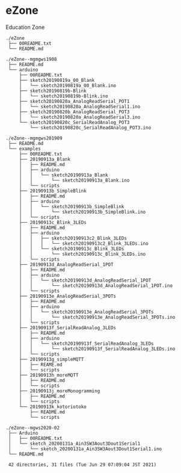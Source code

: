 # eZone
Education Zone

    ./eZone
     ├── 00README.txt
     └── README.md

    ./eZone--mgmgws1908
     ├── README.md
     └── arduino
         ├── 00README.txt
         ├── sketch20190819a_00_Blank
         │   └── sketch20190819a_00_Blank.ino
         ├── sketch20190819b-Blink
         │   └── sketch20190819b-Blink.ino
         ├── sketch20190820a_AnalogReadSerial_POT1
         │   └── sketch20190820a_AnalogReadSerial1.ino
         ├── sketch20190820b_AnalogReadSerial_POT3
         │   └── sketch20190820a_AnalogReadSerial3.ino
         └── sketch20190820c_SerialReadAnalog_POT3
             └── sketch20190820c_SerialReadAnalog_POT3.ino

    ./eZone--mgmgws201909
     ├── README.md
     └── examples
         ├── 00README.txt
         ├── 20190913a_Blank
         │   ├── README.md
         │   ├── arduino
         │   │   └── sketch20190913a_Blank
         │   │       └── sketch20190913a_Blank.ino
         │   └── scripts
         ├── 20190913b_SimpleBlink
         │   ├── README.md
         │   ├── arduino
         │   │   └── sketch20190913b_SimpleBlink
         │   │       └── sketch20190913b_SimpleBlink.ino
         │   └── scripts
         ├── 20190913c_Blink_3LEDs
         │   ├── README.md
         │   ├── arduino
         │   │   ├── sketch20190913c2_Blink_3LEDs
         │   │   │   └── sketch20190913c2_Blink_3LEDs.ino
         │   │   └── sketch20190913c_Blink_3LEDs
         │   │       └── sketch20190913c_Blink_3LEDs.ino
         │   └── scripts
         ├── 20190913d_AnalogReadSerial_1POT
         │   ├── README.md
         │   ├── arduino
         │   │   └── sketch20190913d_AnalogReadSerial_1POT
         │   │       └── sketch20190913d_AnalogReadSerial_1POT.ino
         │   └── scripts
         ├── 20190913e_AnalogReadSerial_3POTs
         │   ├── README.md
         │   ├── arduino
         │   │   └── sketch20190913e_AnalogReadSerial_3POTs
         │   │       └── sketch20190913e_AnalogReadSerial_3POTs.ino
         │   └── scripts
         ├── 20190913f_SerialReadAnalog_3LEDs
         │   ├── README.md
         │   ├── arduino
         │   │   └── sketch20190913f_SerialReadAnalog_3LEDs
         │   │       └── sketch20190913f_SerialReadAnalog_3LEDs.ino
         │   └── scripts
         ├── 20190913g_simpleMQTT
         │   ├── REAME.md
         │   └── scripts
         ├── 20190913h_moreMQTT
         │   ├── README.md
         │   └── scripts
         ├── 20190913j_moreMonogramming
         │   ├── README.md
         │   └── scripts
         └── 20190913k_kotoriotoko
             ├── README.md
             └── scripts

    ./eZone--mgws2020-02
     ├── Arduino
     │   ├── 00README.txt
     │   └── sketch_20200131a_Ain3SW3Aout3Dout1Serial1
     │       └── sketch_20200131a_Ain3SW3Aout3Dout1Serial1.ino
     └── README.md
     
     42 directories, 31 files (Tue Jun 29 07:09:04 JST 2021)

<!---

====

## Overview

eZone中のフォルダ/ファイルについての一般的な情報提供する．

Providing general information for the files and folders in the "eZone".

## Description

(See 00README.txt)

## Requirement

none.

## Usage

none.

## Installation

none.

## References

none.

## Licence

undefined.

## Author

[hohno-46466](https://github.com/hohno-46466) (@hohno_at_kuimc)

Thu Apr  9 14:57:40 JST 2020

-->
